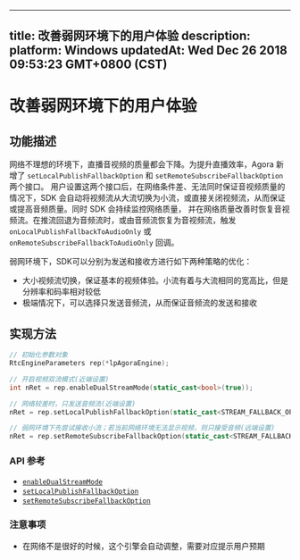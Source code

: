 
---
title: 改善弱网环境下的用户体验
description: 
platform: Windows
updatedAt: Wed Dec 26 2018 09:53:23 GMT+0800 (CST)
---
# 改善弱网环境下的用户体验
## 功能描述

网络不理想的环境下，直播音视频的质量都会下降。为提升直播效率，Agora 新增了 `setLocalPublishFallbackOption` 和 `setRemoteSubscribeFallbackOption` 两个接口。 用户设置这两个接口后，在网络条件差、无法同时保证音视频质量的情况下，SDK 会自动将视频流从大流切换为小流，或直接关闭视频流，从而保证或提高音频质量。同时 SDK 会持续监控网络质量， 并在网络质量改善时恢复音视频流。在推流回退为音频流时，或由音频流恢复为音视频流，触发 `onLocalPublishFallbackToAudioOnly` 或 `onRemoteSubscribeFallbackToAudioOnly` 回调。

弱网环境下，SDK可以分别为发送和接收方进行如下两种策略的优化：

* 大小视频流切换，保证基本的视频体验。小流有着与大流相同的宽高比，但是分辨率和码率相对较低
* 极端情况下，可以选择只发送音频流，从而保证音频流的发送和接收

## 实现方法

```C++
// 初始化参数对象
RtcEngineParameters rep(*lpAgoraEngine);

// 开启视频双流模式(近端设置)
int nRet = rep.enableDualStreamMode(static_cast<bool>(true));

// 网络较差时，只发送音频流(近端设置)
nRet = rep.setLocalPublishFallbackOption(static_cast<STREAM_FALLBACK_OPTIONS>(STREAM_FALLBACK_OPTION_AUDIO_ONLY));

// 弱网环境下先尝试接收小流；若当前网络环境无法显示视频，则只接受音频(远端设置)
nRet = rep.setRemoteSubscribeFallbackOption(static_cast<STREAM_FALLBACK_OPTIONS>(STREAM_FALLBACK_OPTION_AUDIO_ONLY));

```

### API 参考
* [`enableDualStreamMode`](https://docs.agora.io/cn/Interactive%20Broadcast/API%20Reference/cpp/classagora_1_1rtc_1_1_rtc_engine_parameters.html#a65faf883ce4aa9d596741552825cbd33)
* [`setLocalPublishFallbackOption`](https://docs.agora.io/cn/Interactive%20Broadcast/API%20Reference/cpp/classagora_1_1rtc_1_1_rtc_engine_parameters.html#a0402734b50749081b20db3826f6f00ec)
* [`setRemoteSubscribeFallbackOption`](https://docs.agora.io/cn/Interactive%20Broadcast/API%20Reference/cpp/classagora_1_1rtc_1_1_rtc_engine_parameters.html#a50e727c34b662de64c03b0479a7fe8e7)

### 注意事项
* 在网络不是很好的时候，这个引擎会自动调整，需要对应提示用户预期
